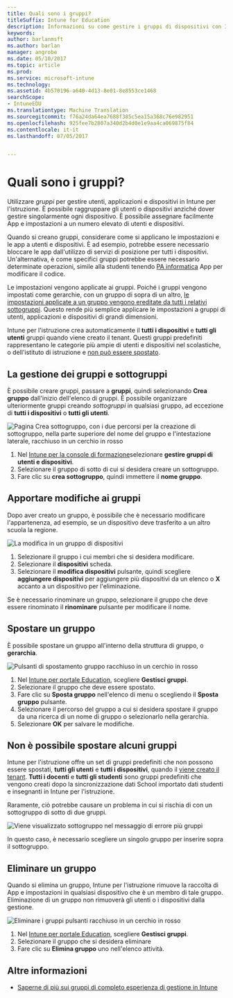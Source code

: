 ```yaml
---
title: Quali sono i gruppi?
titleSuffix: Intune for Education
description: Informazioni su come gestire i gruppi di dispositivi con Intune per l'istruzione.
keywords: 
author: barlanmsft
ms.author: barlan
manager: angrobe
ms.date: 05/10/2017
ms.topic: article
ms.prod: 
ms.service: microsoft-intune
ms.technology: 
ms.assetid: 4b570196-a640-4d13-8e01-8e8553ce1468
searchScope:
- IntuneEDU
ms.translationtype: Machine Translation
ms.sourcegitcommit: f76a24da64ea7688f385c5ea15a368c76e982951
ms.openlocfilehash: 925fee7b2807a340d2b4d0e1e9aa4ca069875f84
ms.contentlocale: it-it
ms.lasthandoff: 07/05/2017


---
```


# <a name="what-are-groups"></a>Quali sono i gruppi?

Utilizzare _gruppi_ per gestire utenti, applicazioni e dispositivi in Intune per l'istruzione. È possibile raggruppare gli utenti o dispositivi anziché dover gestire singolarmente ogni dispositivo. È possibile assegnare facilmente App e impostazioni a un numero elevato di utenti e dispositivi.

Quando si creano gruppi, considerare come si applicano le impostazioni e le app a utenti e dispositivi. È ad esempio, potrebbe essere necessario bloccare le app dall'utilizzo di servizi di posizione per tutti i dispositivi. Un'alternativa, è come specifici gruppi potrebbe essere necessario determinate operazioni, simile alla studenti tenendo [PA informatica](https://www.tealsk12.org) App per modificare il codice.

Le impostazioni vengono applicate ai gruppi. Poiché i gruppi vengono impostati come gerarchie, con un gruppo di sopra di un altro, [le impostazioni applicate a un gruppo vengono ereditate da tutti i relativi sottogruppi](settings-inheritance.md). Questo rende più semplice applicare le impostazioni a gruppi di utenti, applicazioni e dispositivi di grandi dimensioni.

Intune per l'istruzione crea automaticamente il __tutti i dispositivi__ e __tutti gli utenti__ gruppi quando viene creato il tenant. Questi gruppi predefiniti rappresentano le categorie più ampie di utenti e dispositivi nel scolastiche, o dell'istituto di istruzione e [non può essere spostato](what-are-groups.md#why-cant-i-move-certain-groups).


## <a name="managing-groups-and-subgroups"></a>La gestione dei gruppi e sottogruppi

È possibile creare gruppi, passare a **gruppi**, quindi selezionando **Crea gruppo** dall'inizio dell'elenco di gruppi. È possibile organizzare ulteriormente gruppi creando *sottogruppi* in qualsiasi gruppo, ad eccezione di __tutti i dispositivi__ o __tutti gli utenti__.

  ![Pagina Crea sottogruppo, con i due percorsi per la creazione di sottogruppo, nella parte superiore del nome del gruppo e l'intestazione laterale, racchiuso in un cerchio in rosso](./media/groups-007-create-subgroup.png)

1. Nel [Intune per la console di formazione](https://intuneeducation.portal.azure.com)selezionare **gestire gruppi di utenti e dispositivi**.
2. Selezionare il gruppo di sotto di cui si desidera creare un sottogruppo.
3. Fare clic su **crea sottogruppo**, quindi immettere il **nome gruppo**.

## <a name="making-changes-to-groups"></a>Apportare modifiche ai gruppi

Dopo aver creato un gruppo, è possibile che è necessario modificare l'appartenenza, ad esempio, se un dispositivo deve trasferito a un altro scuola la regione.

  ![La modifica in un gruppo di dispositivi](./media/groups-008-edit-group-membership.png)

1. Selezionare il gruppo i cui membri che si desidera modificare.
2. Selezionare il **dispositivi** scheda.
3. Selezionare il **modifica dispositivi** pulsante, quindi scegliere **aggiungere dispositivi** per aggiungere più dispositivi da un elenco o **X** accanto a un dispositivo per l'eliminazione.

Se è necessario rinominare un gruppo, selezionare il gruppo che deve essere rinominato il **rinominare** pulsante per modificare il nome.

## <a name="move-a-group"></a>Spostare un gruppo

È possibile spostare un gruppo all'interno della struttura di gruppo, o **gerarchia**.

  ![Pulsanti di spostamento gruppo racchiuso in un cerchio in rosso](./media/groups-010-move-groups.png)

1.  Nel [Intune per portale Education](https://intuneeducation.portal.azure.com), scegliere **Gestisci gruppi**.
2. Selezionare il gruppo che deve essere spostato.
3.  Fare clic su **Sposta gruppo** nell'elenco di menu o scegliendo il **Sposta gruppo** pulsante.
4.  Selezionare il percorso del gruppo a cui si desidera spostare il gruppo da una ricerca di un nome di gruppo o selezionarlo nella gerarchia.
5.  Selezionare **OK** per salvare le modifiche.

## <a name="why-cant-i-move-certain-groups"></a>Non è possibile spostare alcuni gruppi

Intune per l'istruzione offre un set di gruppi predefiniti che non possono essere spostati, **tutti gli utenti** e **tutti i dispositivi**, quando il [viene creato il tenant](what-are-tenants.md). **Tutti i docenti** e **tutti gli studenti** sono gruppi predefiniti che vengono creati dopo la sincronizzazione dati School importato dati studenti e insegnanti in Intune per l'istruzione.

Raramente, ciò potrebbe causare un problema in cui si rischia di con un sottogruppo di sotto di due gruppi.

  ![Viene visualizzato sottogruppo nel messaggio di errore più gruppi](./media/groups-012-subgroup-is-under-two-groups-warning.png)

In questo caso, è necessario scegliere un singolo gruppo per inserire sopra il sottogruppo.

## <a name="delete-a-group"></a>Eliminare un gruppo

Quando si elimina un gruppo, Intune per l'istruzione rimuove la raccolta di App e impostazioni in qualsiasi dispositivo che è un membro di tale gruppo. Eliminazione di un gruppo non rimuoverà gli utenti o i dispositivi dalla gestione.

  ![Eliminare i gruppi pulsanti racchiuso in un cerchio in rosso](./media/groups-011-delete-groups.png)

1.  Nel [Intune per portale Education](https://intuneeducation.portal.azure.com), scegliere **Gestisci gruppi**.
2. Selezionare il gruppo che si desidera eliminare
3.  Fare clic su **Elimina gruppo** uno nell'elenco attività.

## <a name="find-out-more"></a>Altre informazioni

- [Saperne di più sui gruppi di completo esperienza di gestione in Intune](https://docs.microsoft.com/intune/deploy-use/use-groups-to-manage-users-and-devices-with-microsoft-intune)

